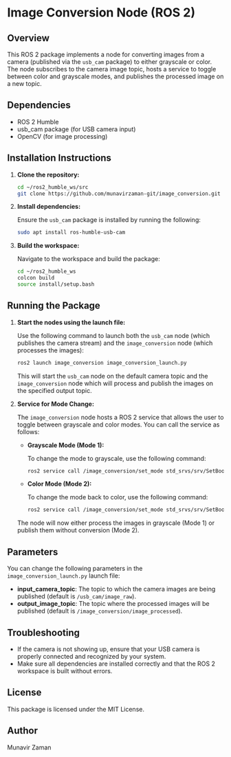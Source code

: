 # Image Conversion Node (ROS 2)

## Overview

This ROS 2 package implements a node for converting images from a camera (published via the `usb_cam` package) to either grayscale or color. The node subscribes to the camera image topic, hosts a service to toggle between color and grayscale modes, and publishes the processed image on a new topic.

## Dependencies

- ROS 2 Humble
- usb_cam package (for USB camera input)
- OpenCV (for image processing)

## Installation Instructions

1. **Clone the repository:**

    ```bash
    cd ~/ros2_humble_ws/src
    git clone https://github.com/munavirzaman-git/image_conversion.git
    ```

2. **Install dependencies:**

    Ensure the `usb_cam` package is installed by running the following:

    ```bash
    sudo apt install ros-humble-usb-cam
    ```

3. **Build the workspace:**

    Navigate to the workspace and build the package:

    ```bash
    cd ~/ros2_humble_ws
    colcon build
    source install/setup.bash
    ```

## Running the Package

1. **Start the nodes using the launch file:**

    Use the following command to launch both the `usb_cam` node (which publishes the camera stream) and the `image_conversion` node (which processes the images):

    ```bash
    ros2 launch image_conversion image_conversion_launch.py
    ```

    This will start the `usb_cam` node on the default camera topic and the `image_conversion` node which will process and publish the images on the specified output topic.

2. **Service for Mode Change:**

    The `image_conversion` node hosts a ROS 2 service that allows the user to toggle between grayscale and color modes. You can call the service as follows:

    - **Grayscale Mode (Mode 1):**

      To change the mode to grayscale, use the following command:

      ```bash
      ros2 service call /image_conversion/set_mode std_srvs/srv/SetBool "{data: true}"
      ```

    - **Color Mode (Mode 2):**

      To change the mode back to color, use the following command:

      ```bash
      ros2 service call /image_conversion/set_mode std_srvs/srv/SetBool "{data: false}"
      ```

    The node will now either process the images in grayscale (Mode 1) or publish them without conversion (Mode 2).

## Parameters

You can change the following parameters in the `image_conversion_launch.py` launch file:

- **input_camera_topic**: The topic to which the camera images are being published (default is `/usb_cam/image_raw`).
- **output_image_topic**: The topic where the processed images will be published (default is `/image_conversion/image_processed`).

## Troubleshooting

- If the camera is not showing up, ensure that your USB camera is properly connected and recognized by your system.
- Make sure all dependencies are installed correctly and that the ROS 2 workspace is built without errors.

## License

This package is licensed under the MIT License.

## Author

Munavir Zaman

